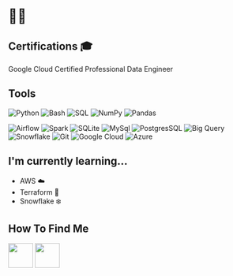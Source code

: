 # 👋🏽

## Certifications 🎓
Google Cloud Certified Professional Data Engineer

## Tools
![Python](https://img.shields.io/badge/python-informational?style=for-the-badge&logo=python&logoColor=yellow&color=navy)
![Bash](https://img.shields.io/badge/bash-informational?style=for-the-badge&logo=gnu%20bash&logoColor=white&color=black)
![SQL](https://img.shields.io/badge/sql-informational?style=for-the-badge&logo=sqlite&logoColor=white&color=blue)
![NumPy](https://img.shields.io/badge/numpy-informational?style=for-the-badge&logo=numpy)
![Pandas](https://img.shields.io/badge/pandas-informational?style=for-the-badge&logo=pandas&color=purple)


![Airflow](https://img.shields.io/badge/airflow-informational?style=for-the-badge&logo=apache%20airflow&color=teal)
![Spark](https://img.shields.io/badge/spark-informational?style=for-the-badge&logo=apache%20spark&color=black)
![SQLite](https://img.shields.io/badge/sqlite-informational?style=for-the-badge&logo=sqlite)
![MySql](https://img.shields.io/badge/mysql-informational?style=for-the-badge&logo=mysql&logoColor=white&color=orange)
![PostgresSQL](https://img.shields.io/badge/Postgresql-informational?style=for-the-badge&logo=postgresql&logoColor=white)
![Big Query](https://img.shields.io/badge/Data-Big_Query-informational?style=for-the-badge&logo=GoogleCloudSDK&color=blue)
![Snowflake](https://img.shields.io/badge/snowflake-informational?style=for-the-badge&logo=snowflake&logoColor=%2389CFF0&color=black)
![Git](https://img.shields.io/badge/git-informational?style=for-the-badge&logo=git&logoColor=orange&color=grey)
![Google Cloud](https://img.shields.io/badge/google%20cloud-informational?style=for-the-badge&logo=google%20cloud&color=yellow)
![Azure](https://img.shields.io/badge/azure-informational?style=for-the-badge&logo=microsoft)


## I'm currently learning...
* AWS ☁️
* Terraform 🔧
* Snowflake ❄️

## How To Find Me
<a href="https://rsondata.github.io/"><img height="50" src="https://cdn2.iconfinder.com/data/icons/social-media-solid-2/32/Website-512.png"></a>
<a href="https://www.linkedin.com/in/rysonko/"><img height="50" src="https://cdn1.iconfinder.com/data/icons/social-networks-15/512/LinkedIn_social_network_logo-512.png"></a>


<!--
**cmdshftrama/cmdshftrama** is a ✨ _special_ ✨ repository because its `README.md` (this file) appears on your GitHub profile.

Here are some ideas to get you started:

- 🔭 I’m currently working on ...
- 🌱 I’m currently learning ...
- 👯 I’m looking to collaborate on ...
- 🤔 I’m looking for help with ...
- 💬 Ask me about ...
- 📫 How to reach me: ...
- 😄 Pronouns: ...
- ⚡ Fun fact: ...


<br></br>


![AWS](https://img.shields.io/badge/Cloud-AWS-informational?style=flat&logo=AWS&color=23FF9900) || CLOUD SECTION
![Snowflake](https://img.shields.io/badge/Cloud-Snowflake-informational?style=for-the-badge&logo=Snowflake&color=89CFF0) || CLOUD SECTION 
![Terraform](https://img.shields.io/badge/Config-Terraform-informational?style=for-the-badge&logo=Terraform&color=7851A9)
![Hadoop](https://img.shields.io/badge/Data-Hadoop-informational?style=flat&logo=Hadoop&color=E7DFC6)
![Hive](https://img.shields.io/badge/Data-Hive-informational?style=flat&logo=Hive&color=F7A278)
![Splunk](https://img.shields.io/badge/Data-Splunk-informational?style=flat&logo=Splunk&color=351E29)
![Puppet](https://img.shields.io/badge/Config-Puppet-informational?style=flat&logo=Puppet&color=FC440F)
![Packer](https://img.shields.io/badge/Config-Packer-informational?style=flat&logo=Packer&color=1F01B9)
![Consul](https://img.shields.io/badge/Config-Consul-informational?style=flat&logo=Consul&color=B84A62)
![Vault](https://img.shields.io/badge/Config-Vault-informational?style=flat&logo=Vault&color=4C243B)
![GitLabCI](https://img.shields.io/badge/CICD-GitLabCI-informational?style=flat&logo=GitlabCI&color=2F323A)
![GitHub Actions](https://img.shields.io/badge/CICD-GitHubActions-informational?style=flat&logo=GitHub&color=77567A)
![Jenkins](https://img.shields.io/badge/CICD-Jenkins-informational?style=flat&logo=Jenkins&color=C47AC0)
![Spinnaker](https://img.shields.io/badge/CICD-Spinnaker-informational?style=flat&logo=Spinnaker&color=E39EC1)
![ELK](https://img.shields.io/badge/Logging-ELK-informational?style=flat&logo=ELK&color=DEBAC0)
![Grafana](https://img.shields.io/badge/Monitoring-Grafana-informational?style=flat&logo=Grafana&color=81F4E1)
![InfluxDB](https://img.shields.io/badge/Logging-InfluxDB-informational?style=flat&logo=InfluxDB&color=56CBF9)
-->

